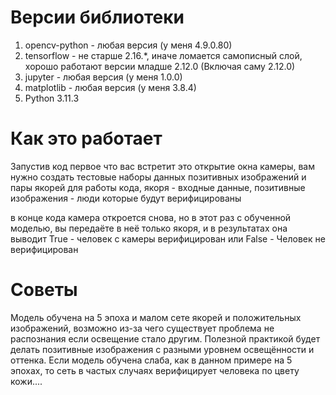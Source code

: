 # Версии библиотеки
1. opencv-python - любая версия (у меня 4.9.0.80)
2. tensorflow - не старше 2.16.*, иначе ломается самописный слой, хорошо работают версии младше 2.12.0 (Включая саму 2.12.0)
3. jupyter - любая версия (у меня 1.0.0)
4. matplotlib - любая версия (у меня 3.8.4)
5. Python 3.11.3

# Как это работает
Запустив код первое что вас встретит это открытие окна камеры, вам нужно создать тестовые наборы данных позитивных изображений и пары якорей для работы кода, якоря - входные данные, позитивные изображения - люди которые будут верифицированы

в конце кода камера откроется снова, но в этот раз с обученной моделью, вы передаёте в неё только якоря, и в результатах она выводит True - человек с камеры верифицирован или False - Человек не верифицирован

# Советы
Модель обучена на 5 эпоха и малом сете якорей и положительных изображений, возможно из-за чего существует проблема не распознания если освещение стало другим. Полезной практикой будет делать позитивные изображения с разными уровнем освещённости и оттенка.
Если модель обучена слаба, как в данном примере на 5 эпохах, то сеть в частых случаях верифицирует человека по цвету кожи....